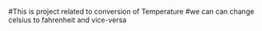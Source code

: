 #This is project related to conversion of Temperature
#we can can change celsius to fahrenheit and vice-versa